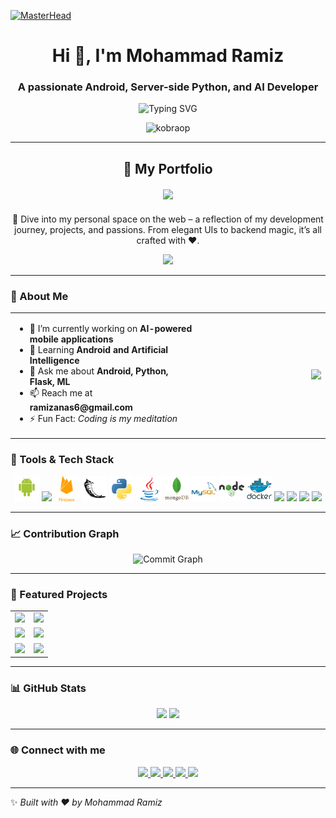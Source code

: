 [![MasterHead](https://miro.medium.com/v2/resize:fit:1200/0*4kFdX7RumWyEe_V9)](https://www.mohammadramiz.in)

<h1 align="center">Hi 👋, I'm Mohammad Ramiz</h1>
<h3 align="center">A passionate Android, Server-side Python, and AI Developer</h3>

<p align="center">
  <img src="https://readme-typing-svg.demolab.com?font=Fira+Code&size=24&pause=1000&center=true&vCenter=true&width=500&lines=Android+Developer;Python+Backend+Developer;AI+Enthusiast;Full-Stack+Learner" alt="Typing SVG" />
</p>

<p align="center">
  <img src="https://komarev.com/ghpvc/?username=kobraop&label=Profile+views&color=0e75b6&style=flat" alt="kobraop" />
</p>

---

<h2 align="center">💼 My Portfolio</h2>

<div align="center" style="margin: 20px 0;">
  <a href="https://www.mohammadramiz.in" target="_blank" style="text-decoration: none;">
    <img src="https://img.shields.io/badge/-Visit%20Portfolio-000000?style=for-the-badge&logo=google-chrome&logoColor=white" />
  </a>
</div>

<p align="center">
  🚀 Dive into my personal space on the web – a reflection of my development journey, projects, and passions.  
  From elegant UIs to backend magic, it’s all crafted with ❤️.
</p>

<p align="center">
  <a href="https://www.mohammadramiz.in" target="_blank">
    <img src="https://img.shields.io/badge/View_Site-%23000000.svg?style=for-the-badge&logo=google-chrome&logoColor=white" />
  </a>
</p>

---

### 🧠 About Me

<div align="center">
  <table width="100%">
    <tr>
      <td align="left" width="60%">
        <ul>
          <li>🔭 I’m currently working on <strong>AI-powered mobile applications</strong></li>
          <li>🌱 Learning <strong>Android and Artificial Intelligence</strong></li>
          <li>💬 Ask me about <strong>Android, Python, Flask, ML</strong></li>
          <li>📫 Reach me at <strong>ramizanas6@gmail.com</strong></li>
          <li>⚡ Fun Fact: <em>Coding is my meditation</em></li>
        </ul>
      </td>
      <td align="right" width="40%">
        <img src="https://camo.githubusercontent.com/2366b34bb903c09617990fb5fff4622f3e941349e846ddb7e73df872a9d21233/68747470733a2f2f63646e2e6472696262626c652e636f6d2f75736572732f3733303730332f73637265656e73686f74732f363538313234332f6176656e746f2e676966" width="300" />
      </td>
    </tr>
  </table>
</div>



### 🔧 Tools & Tech Stack

<p align="center">
  <img src="https://raw.githubusercontent.com/devicons/devicon/master/icons/android/android-original-wordmark.svg" width="40" />
  <img src="https://cdn.worldvectorlogo.com/logos/arduino-1.svg" width="40" />
  <img src="https://raw.githubusercontent.com/devicons/devicon/master/icons/firebase/firebase-plain-wordmark.svg" width="40" />
  <img src="https://raw.githubusercontent.com/devicons/devicon/master/icons/flask/flask-original.svg" width="40" />
  <img src="https://raw.githubusercontent.com/devicons/devicon/master/icons/python/python-original.svg" width="40" />
  <img src="https://raw.githubusercontent.com/devicons/devicon/master/icons/java/java-original.svg" width="40" />
  <img src="https://raw.githubusercontent.com/devicons/devicon/master/icons/mongodb/mongodb-original-wordmark.svg" width="40" />
  <img src="https://raw.githubusercontent.com/devicons/devicon/master/icons/mysql/mysql-original-wordmark.svg" width="40" />
  <img src="https://raw.githubusercontent.com/devicons/devicon/master/icons/nodejs/nodejs-original-wordmark.svg" width="40" />
  <img src="https://raw.githubusercontent.com/devicons/devicon/master/icons/docker/docker-original-wordmark.svg" width="40" />
  <img src="https://www.vectorlogo.zone/logos/kotlinlang/kotlinlang-icon.svg" width="40" />
  <img src="https://www.vectorlogo.zone/logos/tensorflow/tensorflow-icon.svg" width="40" />
  <img src="https://www.vectorlogo.zone/logos/pytorch/pytorch-icon.svg" width="40" />
  <img src="https://upload.wikimedia.org/wikipedia/commons/0/05/Scikit_learn_logo_small.svg" width="40" />
</p>

---

### 📈 Contribution Graph

<p align="center">
  <img src="https://github-readme-activity-graph.vercel.app/graph?username=RamizMohammad&theme=tokyo-night&hide_border=true" alt="Commit Graph" />
</p>

---

### 🚀 Featured Projects

<table align="center">
  <tr>
    <td><a href="https://github.com/KobraOp/Backup_Engine">
      <img src="https://github-readme-stats.vercel.app/api/pin/?username=RamizMohammad&repo=Backup_Engine&theme=tokyonight" />
    </a></td>
    <td><a href="https://github.com/KobraOp/portfolio">
      <img src="https://github-readme-stats.vercel.app/api/pin/?username=RamizMohammad&repo=portfolio&theme=tokyonight" />
    </a></td>
  </tr>
  <tr>
    <td><a href="https://github.com/KobraOp/Mr.-Manager">
      <img src="https://github-readme-stats.vercel.app/api/pin/?username=RamizMohammad&repo=Mr.-Manager&theme=tokyonight" />
    </a></td>
    <td><a href="https://github.com/KobraOp/BubbleShare">
      <img src="https://github-readme-stats.vercel.app/api/pin/?username=RamizMohammad&repo=BubbleShare&theme=tokyonight" />
    </a></td>
  </tr>
  <tr>
    <td><a href="https://github.com/RamizMohammad/Confess">
      <img src="https://github-readme-stats.vercel.app/api/pin/?username=RamizMohammad&repo=Confess&theme=tokyonight" />
    </a></td>
    <td><a href="https://github.com/RamizMohammad/ConfessApp">
      <img src="https://github-readme-stats.vercel.app/api/pin/?username=RamizMohammad&repo=ConfessApp&theme=tokyonight" />
    </a></td>
  </tr>
</table>

---

### 📊 GitHub Stats

<p align="center">
  <img src="https://github-readme-stats.vercel.app/api/top-langs/?username=RamizMohammad&layout=compact&theme=tokyonight" />
  <img src="https://github-readme-stats.vercel.app/api?username=RamizMohammad&show_icons=true&theme=tokyonight" />
</p>

---

### 🌐 Connect with me

<p align="center">
  <a href="https://www.linkedin.com/in/mohammad-ramiz-886468217" target="_blank" title="Connect on LinkedIn">
    <img src="https://img.shields.io/badge/-LinkedIn-0077B5?style=for-the-badge&logo=linkedin&logoColor=white" />
  </a>
  <a href="https://twitter.com/mohammad__ramiz" target="_blank" title="Follow me on Twitter">
    <img src="https://img.shields.io/badge/-Twitter-1DA1F2?style=for-the-badge&logo=twitter&logoColor=white" />
  </a>
  <a href="https://kaggle.com/kobraop" target="_blank" title="Check out my Kaggle">
    <img src="https://img.shields.io/badge/-Kaggle-20BEFF?style=for-the-badge&logo=kaggle&logoColor=white" />
  </a>
  <a href="mailto:ramizanas6@gmail.com" target="_blank" title="Email me">
    <img src="https://img.shields.io/badge/-Gmail-D14836?style=for-the-badge&logo=gmail&logoColor=white" />
  </a>
  <a href="https://www.mohammadramiz.in" target="_blank" title="Visit my Portfolio">
    <img src="https://img.shields.io/badge/-Portfolio-000000?style=for-the-badge&logo=vercel&logoColor=white" />
  </a>
</p>

---


✨ *Built with ❤️ by Mohammad Ramiz*
